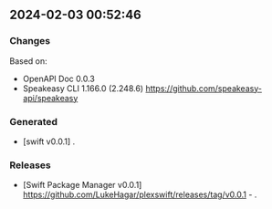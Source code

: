 

## 2024-02-03 00:52:46
### Changes
Based on:
- OpenAPI Doc 0.0.3 
- Speakeasy CLI 1.166.0 (2.248.6) https://github.com/speakeasy-api/speakeasy
### Generated
- [swift v0.0.1] .
### Releases
- [Swift Package Manager v0.0.1] https://github.com/LukeHagar/plexswift/releases/tag/v0.0.1 - .